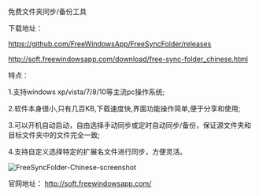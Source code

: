 免费文件夹同步/备份工具

下载地址：

https://github.com/FreeWindowsApp/FreeSyncFolder/releases

http://soft.freewindowsapp.com/download/free-sync-folder_chinese.html



特点：

1.支持windows xp/vista/7/8/10等主流pc操作系统;

2.软件本身很小,只有几百KB,下载速度快,界面功能操作简单,便于分享和使用;

3.可以开机自动启动，自由选择手动同步或定时自动同步/备份，保证源文件夹和目标文件夹中的文件完全一致;

4.支持自定义选择特定的扩展名文件进行同步，方便灵活。

![FreeSyncFolder-Chinese-screenshot](https://user-images.githubusercontent.com/58068964/99370149-446e1e80-28f8-11eb-83d4-8c3c92957a46.png)



官网地址：
http://soft.freewindowsapp.com/
